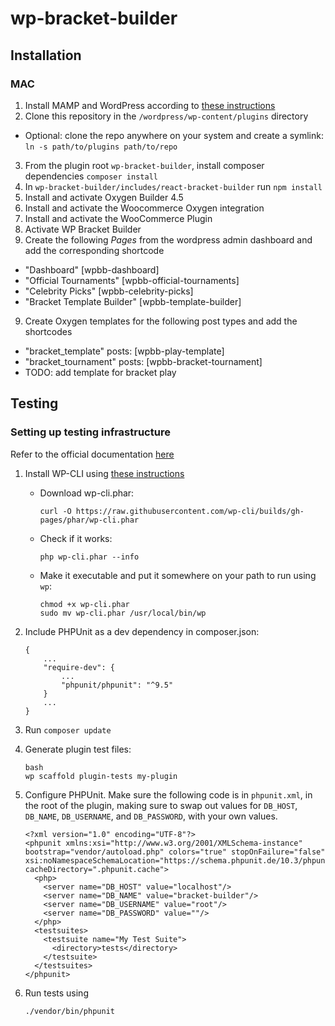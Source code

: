 # wp-bracket-builder

## Installation

### MAC
1. Install MAMP and WordPress according to [these instructions](https://codex.wordpress.org/Installing_WordPress_Locally_on_Your_Mac_With_MAMP)
2. Clone this repository in the `/wordpress/wp-content/plugins` directory
  - Optional: clone the repo anywhere on your system and create a symlink: `ln -s path/to/plugins path/to/repo`
3. From the plugin root `wp-bracket-builder`, install composer dependencies `composer install`
4. In `wp-bracket-builder/includes/react-bracket-builder` run `npm install`
5. Install and activate Oxygen Builder 4.5
6. Install and activate the Woocommerce Oxygen integration
7. Install and activate the WooCommerce Plugin
7. Activate WP Bracket Builder
8. Create the following _Pages_ from the wordpress admin dashboard and add the corresponding shortcode
- "Dashboard" [wpbb-dashboard]
- "Official Tournaments" [wpbb-official-tournaments]
- "Celebrity Picks" [wpbb-celebrity-picks]
- "Bracket Template Builder" [wpbb-template-builder]
9. Create Oxygen templates for the following post types and add the shortcodes
- "bracket_template" posts: [wpbb-play-template]
- "bracket_tournament" posts: [wpbb-bracket-tournament]
- TODO: add template for bracket play

## Testing
### Setting up testing infrastructure
Refer to the official documentation [here](https://make.wordpress.org/cli/handbook/misc/plugin-unit-tests/)

1. Install WP-CLI using [these instructions](https://make.wordpress.org/cli/handbook/guides/installing/)
    - Download wp-cli.phar:
        ```
        curl -O https://raw.githubusercontent.com/wp-cli/builds/gh-pages/phar/wp-cli.phar
        ```
    - Check if it works:
        ```
        php wp-cli.phar --info
        ```
    - Make it executable and put it somewhere on your path to run using `wp`:
        ```
        chmod +x wp-cli.phar
        sudo mv wp-cli.phar /usr/local/bin/wp
        ```

2. Include PHPUnit as a dev dependency in composer.json:
    ```
    {
        ...
        "require-dev": {
            ...
            "phpunit/phpunit": "^9.5"
        }
        ...
    }
    ```
3. Run `composer update`
4. Generate plugin test files:
    ```
    bash
    wp scaffold plugin-tests my-plugin
    ```
5. Configure PHPUnit. Make sure the following code is in `phpunit.xml`, in the root of the plugin, making sure to swap out values for `DB_HOST`, `DB_NAME`, `DB_USERNAME`, and `DB_PASSWORD`, with your own values.
    ```
    <?xml version="1.0" encoding="UTF-8"?>
    <phpunit xmlns:xsi="http://www.w3.org/2001/XMLSchema-instance" bootstrap="vendor/autoload.php" colors="true" stopOnFailure="false" xsi:noNamespaceSchemaLocation="https://schema.phpunit.de/10.3/phpunit.xsd" cacheDirectory=".phpunit.cache">
      <php>
        <server name="DB_HOST" value="localhost"/>
        <server name="DB_NAME" value="bracket-builder"/>
        <server name="DB_USERNAME" value="root"/>
        <server name="DB_PASSWORD" value=""/>
      </php>
      <testsuites>
        <testsuite name="My Test Suite">
          <directory>tests</directory>
        </testsuite>
      </testsuites>
    </phpunit>
    ```
6. Run tests using
    ```
    ./vendor/bin/phpunit
    ```